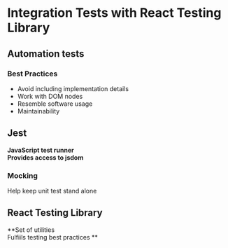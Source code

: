 # Integration Tests with React Testing Library

## Automation tests

### Best Practices

- Avoid including implementation details
- Work with DOM nodes
- Resemble software usage
- Maintainability

## Jest

**JavaScript test runner  
Provides access to jsdom**

### Mocking

Help keep unit test stand alone

## React Testing Library

**Set of utilities  
Fulfiils testing best practices **
